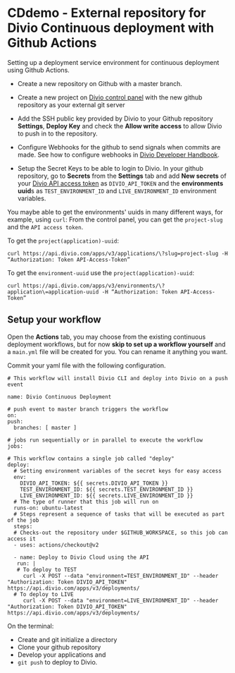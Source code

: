 # CDdemo - External repository for Divio Continuous deployment with Github Actions

Setting up a deployment service environment for continuous deployment using Github Actions.
 
* Create a new repository on Github with a master branch.

* Create a new project on [Divio control panel](https://control.divio.com/control/) with the new github repository as your external git server 

* Add the SSH public key provided by Divio to your Github repository **Settings**, **Deploy Key** and check the **Allow write access** to allow Divio to push in to the repository.

* Configure Webhooks for the github to send signals when commits are made. See how to configure webhooks in [Divio Developer Handbook](https://docs.divio.com/en/latest/how-to/resources-configure-git/#configure-a-webhook-for-the-git-repository).

* Setup the Secret Keys to be able to login to Divio. In your github repository, go to **Secrets** from the **Settings** tab and add **New secrets** of your [Divio API access token](https://control.divio.com/account/desktop-app/access-token/) as `DIVIO_API_TOKEN` and the **environments uuid**s as `TEST_ENVIRONMENT_ID` and `LIVE_ENVIRONMENT_ID` environment variables.

You maybe able to get the environments' uuids in many different ways, for example, using `curl`: From the control panel, you can get the `project-slug` and the `API access token`. 

To get the `project(application)-uuid`:

  `curl https://api.divio.com/apps/v3/applications/\?slug=project-slug -H “Authorization: Token API-Access-Token”` 

To get the `environment-uuid` use the `project(application)-uuid`:

  `curl https://api.divio.com/apps/v3/environments/\?application\=application-uuid -H “Authorization: Token API-Access-Token”` 


Setup your workflow
-------------------
Open the **Actions** tab, you may choose from the existing continuous deployment workflows, but for now **skip to set up a workflow yourself** and a `main.yml` file will be created for you. You can rename it anything you want. 

Commit your yaml file with the following configuration.

    # This workflow will install Divio CLI and deploy into Divio on a push event
    
    name: Divio Continuous Deployment
    
    # push event to master branch triggers the workflow
    on:
    push:
      branches: [ master ]
    
    # jobs run sequentially or in parallel to execute the workflow
    jobs:
    
    # This workflow contains a single job called "deploy"
    deploy:
      # Setting environment variables of the secret keys for easy access
      env:
        DIVIO_API_TOKEN: ${{ secrets.DIVIO_API_TOKEN }}
        TEST_ENVIRONMENT_ID: ${{ secrets.TEST_ENVIRONMENT_ID }}  
        LIVE_ENVIRONMENT_ID: ${{ secrets.LIVE_ENVIRONMENT_ID }}
      # The type of runner that this job will run on
      runs-on: ubuntu-latest
      # Steps represent a sequence of tasks that will be executed as part of the job
      steps:
      # Checks-out the repository under $GITHUB_WORKSPACE, so this job can access it
      - uses: actions/checkout@v2
          
      - name: Deploy to Divio Cloud using the API
       run: |
       # To deploy to TEST
         curl -X POST --data "environment=TEST_ENVIRONMENT_ID" --header "Authorization: Token DIVIO_API_TOKEN" https://api.divio.com/apps/v3/deployments/
      # To deploy to LIVE
         curl -X POST --data "environment=LIVE_ENVIRONMENT_ID" --header "Authorization: Token DIVIO_API_TOKEN" https://api.divio.com/apps/v3/deployments/


On the terminal: 
* Create and git initialize a directory 
* Clone your github repository
* Develop your applications and 
* `git push` to deploy to Divio.
